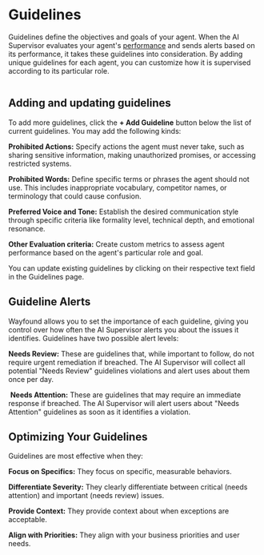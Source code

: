 # Guidelines

Guidelines define the objectives and goals of your agent. When the AI Supervisor evaluates your agent's [performance](../supervisor/performance.md) and sends alerts based on its performance, it takes these guidelines into consideration. By adding unique guidelines for each agent, you can customize how it is supervised according to its particular role.

<figure><img src="../.gitbook/assets/Screenshot 2025-03-10 at 10.49.01 AM.png" alt=""><figcaption></figcaption></figure>

## Adding and updating guidelines

To add more guidelines, click the **+ Add Guideline** button below the list of current guidelines. You may add the following kinds:

<img src="../.gitbook/assets/Screenshot 2025-02-11 at 4.03.20 PM.png" alt="" data-size="line">**Prohibited Actions:** Specify actions the agent must never take, such as sharing sensitive information, making unauthorized promises, or accessing restricted systems.

<img src="../.gitbook/assets/Screenshot 2025-02-11 at 4.03.24 PM.png" alt="" data-size="line">**Prohibited Words:** Define specific terms or phrases the agent should not use. This includes inappropriate vocabulary, competitor names, or terminology that could cause confusion.

<img src="../.gitbook/assets/Screenshot 2025-02-11 at 4.03.28 PM.png" alt="" data-size="line">**Preferred Voice and Tone:** Establish the desired communication style through specific criteria like formality level, technical depth, and emotional resonance.

<img src="../.gitbook/assets/Screenshot 2025-02-11 at 4.03.36 PM.png" alt="" data-size="line">**Other Evaluation criteria:** Create custom metrics to assess agent performance based on the agent's particular role and goal.

You can update existing guidelines by clicking on their respective text field in the Guidelines page.

## Guideline Alerts

Wayfound allows you to set the importance of each guideline, giving you control over how often the AI Supervisor alerts you about the issues it identifies. Guidelines have two possible alert levels:

&#x20;<img src="../.gitbook/assets/Screenshot 2024-11-18 at 11.22.03 AM.png" alt="" data-size="line">**Needs Review:** These are guidelines that, while important to follow, do not require urgent remediation if breached. The AI Supervisor will collect all potential "Needs Review" guidelines violations and alert uses about them once per day.

<img src="../.gitbook/assets/Screenshot 2024-11-18 at 11.17.36 AM.png" alt="" data-size="line"> **Needs Attention:** These are guidelines that may require an immediate response if breached. The AI Supervisor will alert users about "Needs Attention" guidelines as soon as it identifies a violation.

## Optimizing Your Guidelines

Guidelines are most effective when they:

**Focus on Specifics:** They focus on specific, measurable behaviors.

**Differentiate Severity:** They clearly differentiate between critical (needs attention) and important (needs review) issues.

**Provide Context:** They provide context about when exceptions are acceptable.

**Align with Priorities:** They align with your business priorities and user needs.

